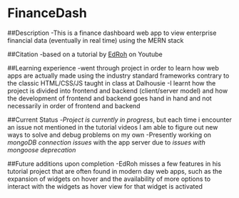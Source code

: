 # FinanceDash

##Description
-This is a finance dashboard web app to view enterprise financial data (eventually in real time) using the MERN stack 

##Citation
-based on a tutorial by [EdRoh](https://www.youtube.com/@EdRohDev) on Youtube  

##Learning experience
-went through project in order to learn how web apps are actually made using the industry standard frameworks contrary to the classic HTML/CSS/JS taught in class at Dalhousie
-I learnt how the project is divided into frontend and backend (client/server model) and how the development of frontend and backend goes hand in hand and not necessarily in order of frontend and backend 

##Current Status
-*Project is currently in progress*, but each time i encounter an issue not mentioned in the tutorial videos I am able to figure out new ways to solve and debug problems on my own
-Presently working on *mongoDB connection issues* with the app server due to *issues with mongoose deprecation*

##Future additions upon completion
-EdRoh misses a few features in his tutorial project that are often found in modern day web apps, such as the expansion of widgets on hover and the availability of more options to interact with the widgets as hover view for that widget is activated

